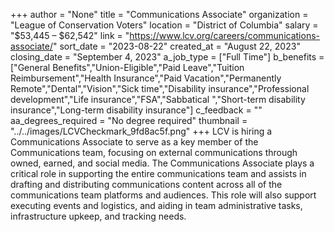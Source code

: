 +++
author = "None"
title = "Communications Associate"
organization = "League of Conservation Voters"
location = "District of Columbia"
salary = "$53,445 –  $62,542"
link = "https://www.lcv.org/careers/communications-associate/"
sort_date = "2023-08-22"
created_at = "August 22, 2023"
closing_date = "September 4, 2023"
a_job_type = ["Full Time"]
b_benefits = ["General Benefits","Union-Eligible","Paid Leave","Tuition Reimbursement","Health Insurance","Paid Vacation","Permanently Remote","Dental","Vision","Sick time","Disability insurance","Professional development","Life insurance","FSA","Sabbatical ","Short-term disability insurance","Long-term disability insurance"]
c_feedback = ""
aa_degrees_required = "No degree required"
thumbnail = "../../images/LCVCheckmark_9fd8ac5f.png"
+++
LCV is hiring a Communications Associate to serve as a key member of the Communications team, focusing on external communications through owned, earned, and social media. The Communications Associate plays a critical role in supporting the entire communications team and assists in drafting and distributing communications content across all of the communications team platforms and audiences. This role will also support executing events and logistics, and aiding in team administrative tasks, infrastructure upkeep, and tracking needs. 